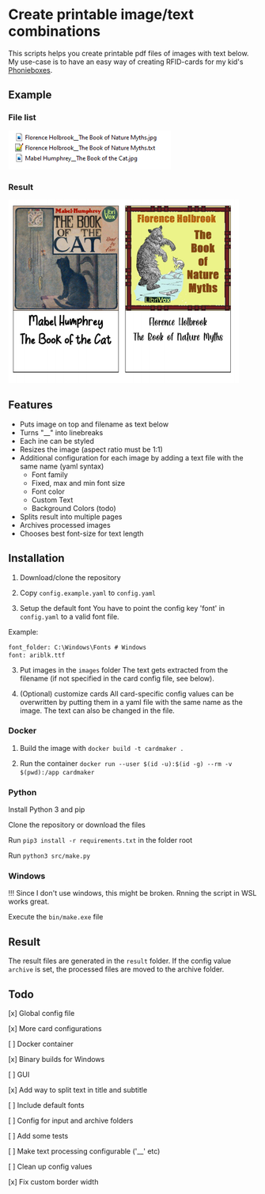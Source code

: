 # Create printable image/text combinations

This scripts helps you create printable pdf files of images with text below. My use-case is to have an easy way of creating RFID-cards for my kid's [Phonieboxes](http://phoniebox.de/).

## Example
### File list

![alt text](repo/example_images.png)

### Result

![alt text](repo/example_result.png)

## Features
- Puts image on top and filename as text below
- Turns "__" into linebreaks
- Each ine can be styled
- Resizes the image (aspect ratio must be 1:1)
- Additional configuration for each image by adding a text file with the same name (yaml syntax)
    - Font family
    - Fixed, max and min font size
    - Font color
    - Custom Text
    - Background Colors (todo)
- Splits result into multiple pages
- Archives processed images
- Chooses best font-size for text length 


## Installation
1. Download/clone the repository

2. Copy `config.example.yaml` to `config.yaml`

2. Setup the default font 
You have to point the config key 'font' in `config.yaml` to a valid font file.

Example:

```
font_folder: C:\Windows\Fonts # Windows
font: ariblk.ttf
```

3. Put images in the `images` folder
The text gets extracted from the filename (if not specified in the card config file, see below). 

4. (Optional) customize cards
All card-specific config values can be overwritten by putting them in a yaml file with the same name as the image. The text can also be changed in the file.

### Docker
1. Build the image with `docker build -t cardmaker .`

2. Run the container `docker run --user $(id -u):$(id -g) --rm -v $(pwd):/app cardmaker`

### Python
Install Python 3 and pip

Clone the repository or download the files

Run `pip3 install -r requirements.txt` in the folder root

Run `python3 src/make.py`

### Windows

!!! Since I don't use windows, this might be broken. Rnning the script in WSL works great.

Execute the `bin/make.exe` file

## Result
The result files are generated in the `result` folder. If the config value `archive` is set, the processed files are moved to the archive folder.

## Todo
[x] Global config file

[x] More card configurations

[ ] Docker container

[x] Binary builds for Windows

[ ] GUI

[x] Add way to split text in title and subtitle

[ ] Include default fonts

[ ] Config for input and archive folders

[ ] Add some tests

[ ] Make text processing configurable ('__' etc)

[ ] Clean up config values

[x] Fix custom border width